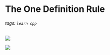 # The One Definition Rule
###### tags: `learn cpp`

![](https://i.imgur.com/sCWjkdI.png)

![](https://i.imgur.com/qzYuRLz.png)
